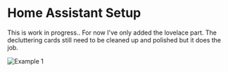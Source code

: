 # Home Assistant Setup

This is work in progress.. For now I've only added the lovelace part.
The decluttering cards still need to be cleaned up and polished but it does the job.

![Example 1](link-to-image)

